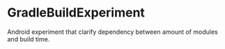 # GradleBuildExperiment
Android experiment that clarify dependency between amount of modules and build time.
